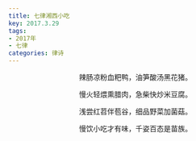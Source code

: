 ```yaml
---
title: 七律湘西小吃
key: 2017.3.29
tags: 
- 2017年 
- 七律
categories: 律诗
---
```


<p align="center">辣肠凉粉血粑鸭，油笋酸汤黑花猪。
</p>
<p align="center">慢火轻煨熏腊肉，急柴快炒米豆腐。
</p>
<p align="center">浅尝红苕伴苞谷，细品野菜加菌菇。
</p>
<p align="center">慢饮小吃才有味，千姿百态是苗族。
</p>
